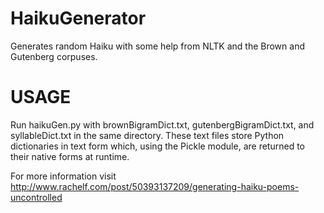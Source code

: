 HaikuGenerator
==============

Generates random Haiku with some help from NLTK and the Brown and Gutenberg corpuses.

USAGE
==============
Run haikuGen.py with brownBigramDict.txt, gutenbergBigramDict.txt, and syllableDict.txt in the same directory. 
These text files store Python dictionaries in text form which, using the Pickle module, are returned to their native forms at runtime.

For more information visit http://www.rachelf.com/post/50393137209/generating-haiku-poems-uncontrolled
